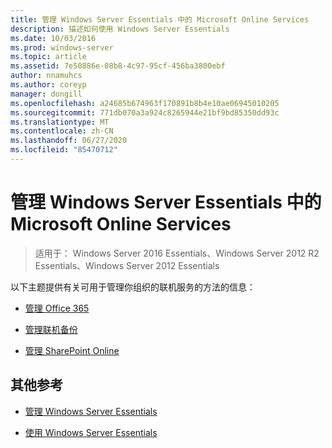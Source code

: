 ```yaml
---
title: 管理 Windows Server Essentials 中的 Microsoft Online Services
description: 描述如何使用 Windows Server Essentials
ms.date: 10/03/2016
ms.prod: windows-server
ms.topic: article
ms.assetid: 7e50886e-08b8-4c97-95cf-456ba3800ebf
author: nnamuhcs
ms.author: coreyp
manager: dongill
ms.openlocfilehash: a24685b674963f170891b8b4e10ae06945010205
ms.sourcegitcommit: 771db070a3a924c8265944e21bf9bd85350dd93c
ms.translationtype: MT
ms.contentlocale: zh-CN
ms.lasthandoff: 06/27/2020
ms.locfileid: "85470712"
---
```

# <a name="manage-microsoft-online-services-in-windows-server-essentials"></a>管理 Windows Server Essentials 中的 Microsoft Online Services

>适用于： Windows Server 2016 Essentials、Windows Server 2012 R2 Essentials、Windows Server 2012 Essentials

以下主题提供有关可用于管理你组织的联机服务的方法的信息：

-   [管理 Office 365](Manage-Office-365-in-Windows-Server-Essentials.md)

-   [管理联机备份](Manage-Online-Backup-in-Windows-Server-Essentials.md)

-   [管理 SharePoint Online](Manage-SharePoint-Online-in-Windows-Server-Essentials.md)

## <a name="additional-references"></a>其他参考

-   [管理 Windows Server Essentials](Manage-Windows-Server-Essentials.md)

-   [使用 Windows Server Essentials](../use/Use-Windows-Server-Essentials.md)